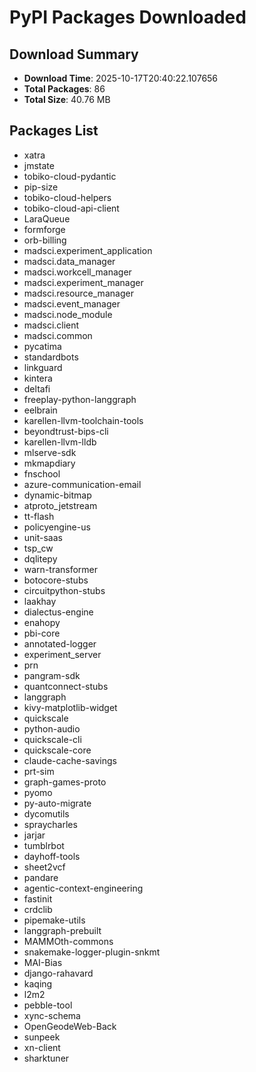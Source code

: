 # PyPI Packages Downloaded

## Download Summary
- **Download Time**: 2025-10-17T20:40:22.107656
- **Total Packages**: 86
- **Total Size**: 40.76 MB

## Packages List
- xatra
- jmstate
- tobiko-cloud-pydantic
- pip-size
- tobiko-cloud-helpers
- tobiko-cloud-api-client
- LaraQueue
- formforge
- orb-billing
- madsci.experiment_application
- madsci.data_manager
- madsci.workcell_manager
- madsci.experiment_manager
- madsci.resource_manager
- madsci.event_manager
- madsci.node_module
- madsci.client
- madsci.common
- pycatima
- standardbots
- linkguard
- kintera
- deltafi
- freeplay-python-langgraph
- eelbrain
- karellen-llvm-toolchain-tools
- beyondtrust-bips-cli
- karellen-llvm-lldb
- mlserve-sdk
- mkmapdiary
- fnschool
- azure-communication-email
- dynamic-bitmap
- atproto_jetstream
- tt-flash
- policyengine-us
- unit-saas
- tsp_cw
- dqlitepy
- warn-transformer
- botocore-stubs
- circuitpython-stubs
- laakhay
- dialectus-engine
- enahopy
- pbi-core
- annotated-logger
- experiment_server
- prn
- pangram-sdk
- quantconnect-stubs
- langgraph
- kivy-matplotlib-widget
- quickscale
- python-audio
- quickscale-cli
- quickscale-core
- claude-cache-savings
- prt-sim
- graph-games-proto
- pyomo
- py-auto-migrate
- dycomutils
- spraycharles
- jarjar
- tumblrbot
- dayhoff-tools
- sheet2vcf
- pandare
- agentic-context-engineering
- fastinit
- crdclib
- pipemake-utils
- langgraph-prebuilt
- MAMMOth-commons
- snakemake-logger-plugin-snkmt
- MAI-Bias
- django-rahavard
- kaqing
- l2m2
- pebble-tool
- xync-schema
- OpenGeodeWeb-Back
- sunpeek
- xn-client
- sharktuner
